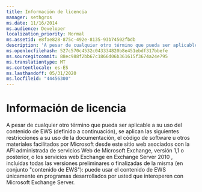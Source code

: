 ```yaml
---
title: Información de licencia
manager: sethgros
ms.date: 11/16/2014
ms.audience: Developer
localization_priority: Normal
ms.assetid: e8fae828-875c-492e-8135-93b74502fbdb
description: 'A pesar de cualquier otro término que pueda ser aplicable a su uso del contenido de EWS (definido a continuación), se aplican las siguientes restricciones a su uso de la documentación, el código de software u otros materiales facilitados por Microsoft desde este sitio web asociados con la API administrada de servicios Web de Microsoft Exchange, versión 1,1 o posterior, o los servicios web Exchange en Exchange Server 2010 , incluidas todas las versiones preliminares o finalizadas de la misma (de forma colectiva, el contenido de EWS): puede usar el contenido de EWS únicamente en programas desarrollados por usted que interoperen con Microsoft Exchange Server.'
ms.openlocfilehash: 527c570c4532c043334820b8e451ebdf317bbefe
ms.sourcegitcommit: 88ec988f2bb67c1866d06b361615f3674a24e795
ms.translationtype: MT
ms.contentlocale: es-ES
ms.lasthandoff: 05/31/2020
ms.locfileid: "44456300"
---
```

# <a name="license-information"></a>Información de licencia

A pesar de cualquier otro término que pueda ser aplicable a su uso del contenido de EWS (definido a continuación), se aplican las siguientes restricciones a su uso de la documentación, el código de software u otros materiales facilitados por Microsoft desde este sitio web asociados con la API administrada de servicios Web de Microsoft Exchange, versión 1,1 o posterior, o los servicios web Exchange en Exchange Server 2010 , incluidas todas las versiones preliminares o finalizadas de la misma (en conjunto "contenido de EWS"): puede usar el contenido de EWS únicamente en programas desarrollados por usted que interoperen con Microsoft Exchange Server.
  

